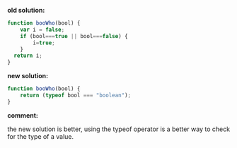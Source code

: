 **old solution:**
```javascript
function booWho(bool) {
	var i = false;
	if (bool===true || bool===false) {
		i=true;
	}
  return i;
}
```

**new solution:**
```javascript
function booWho(bool) {
    return (typeof bool === "boolean");
}
```
**comment:**

the new solution is better, using the typeof operator is a better way to check for the type of a value.
